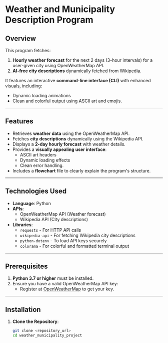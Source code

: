 # Weather and Municipality Description Program

## Overview
This program fetches:
1. **Hourly weather forecast** for the next 2 days (3-hour intervals) for a user-given city using OpenWeatherMap API.
2. **AI-free city descriptions** dynamically fetched from Wikipedia.

It features an interactive **command-line interface (CLI)** with enhanced visuals, including:
- Dynamic loading animations
- Clean and colorful output using ASCII art and emojis.

---

## Features
- Retrieves **weather data** using the OpenWeatherMap API.
- Fetches **city descriptions** dynamically using the Wikipedia API.
- Displays a **2-day hourly forecast** with weather details.
- Provides a **visually appealing user interface**:
   - ASCII art headers
   - Dynamic loading effects
   - Clean error handling.
- Includes a **flowchart** file to clearly explain the program's structure.

---

## Technologies Used
- **Language**: Python
- **APIs**:
   - OpenWeatherMap API (Weather forecast)
   - Wikipedia API (City descriptions)
- **Libraries**:
   - `requests` - For HTTP API calls
   - `wikipedia-api` - For fetching Wikipedia city descriptions
   - `python-dotenv` - To load API keys securely
   - `colorama` - For colorful and formatted terminal output

---

## Prerequisites
1. **Python 3.7 or higher** must be installed.
2. Ensure you have a valid OpenWeatherMap API key:
   - Register at [OpenWeatherMap](https://openweathermap.org/api) to get your key.

---

## Installation

1. **Clone the Repository**:
   ```bash
   git clone <repository_url>
   cd weather_municipality_project
